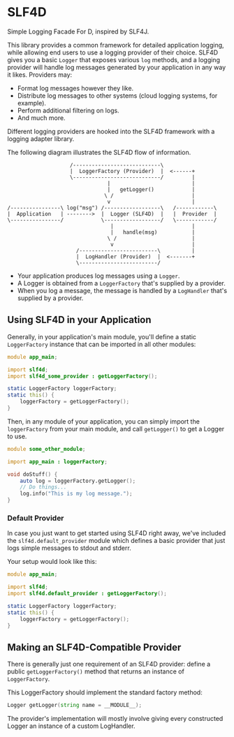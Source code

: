 # SLF4D
Simple Logging Facade For D, inspired by SLF4J.

This library provides a common framework for detailed application logging, while allowing end users to use a logging provider of their choice. SLF4D gives you a basic `Logger` that exposes various `log` methods, and a logging provider will handle log messages generated by your application in any way it likes. Providers may:
- Format log messages however they like.
- Distribute log messages to other systems (cloud logging systems, for example).
- Perform additional filtering on logs.
- And much more.

Different logging providers are hooked into the SLF4D framework with a logging adapter library.

The following diagram illustrates the SLF4D flow of information.
```text
                    /----------------------------\
                    |  LoggerFactory (Provider)  |  <------+
                    \----------------------------/         |
                                |                          |
                                |   getLogger()            |
                               \ /                         |
                                v                          |
/----------------\ log("msg") /------------------\   /------------\
|  Application   | -------->  |  Logger (SLF4D)  |   |  Provider  |
\----------------/            \------------------/   \------------/
                                 |                         |
                                 |   handle(msg)           |
                                \ /                        |
                                 v                         |
                      /-------------------------\          |
                      |  LogHandler (Provider)  |  <-------+
                      \-------------------------/
```
- Your application produces log messages using a `Logger`.
- A Logger is obtained from a `LoggerFactory` that's supplied by a provider.
- When you log a message, the message is handled by a `LogHandler` that's supplied by a provider.


## Using SLF4D in your Application
Generally, in your application's main module, you'll define a static `LoggerFactory` instance that can be imported in all other modules:
```d
module app_main;

import slf4d;
import slf4d_some_provider : getLoggerFactory();

static LoggerFactory loggerFactory;
static this() {
	loggerFactory = getLoggerFactory();
}
```

Then, in any module of your application, you can simply import the `loggerFactory` from your main module, and call `getLogger()` to get a Logger to use.

```d
module some_other_module;

import app_main : loggerFactory;

void doStuff() {
    auto log = loggerFactory.getLogger();
    // Do things...
    log.info("This is my log message.");
}
```

### Default Provider
In case you just want to get started using SLF4D right away, we've included the `slf4d.default_provider` module which defines a basic provider that just logs simple messages to stdout and stderr.

Your setup would look like this:
```d
module app_main;

import slf4d;
import slf4d.default_provider : getLoggerFactory();

static LoggerFactory loggerFactory;
static this() {
	loggerFactory = getLoggerFactory();
}
```

## Making an SLF4D-Compatible Provider
There is generally just one requirement of an SLF4D provider: define a public `getLoggerFactory()` method that returns an instance of `LoggerFactory`.

This LoggerFactory should implement the standard factory method:
```d
Logger getLogger(string name = __MODULE__);
```
The provider's implementation will mostly involve giving every constructed Logger an instance of a custom LogHandler.

